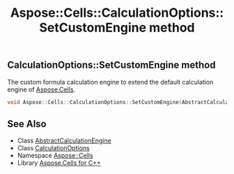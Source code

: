 ﻿---
title: Aspose::Cells::CalculationOptions::SetCustomEngine method
linktitle: SetCustomEngine
second_title: Aspose.Cells for C++ API Reference
description: 'Aspose::Cells::CalculationOptions::SetCustomEngine method. The custom formula calculation engine to extend the default calculation engine of Aspose.Cells in C++.'
type: docs
weight: 1100
url: /cpp/aspose.cells/calculationoptions/setcustomengine/
---
## CalculationOptions::SetCustomEngine method


The custom formula calculation engine to extend the default calculation engine of [Aspose.Cells](../../).

```cpp
void Aspose::Cells::CalculationOptions::SetCustomEngine(AbstractCalculationEngine *value)
```

## See Also

* Class [AbstractCalculationEngine](../../abstractcalculationengine/)
* Class [CalculationOptions](../)
* Namespace [Aspose::Cells](../../)
* Library [Aspose.Cells for C++](../../../)
